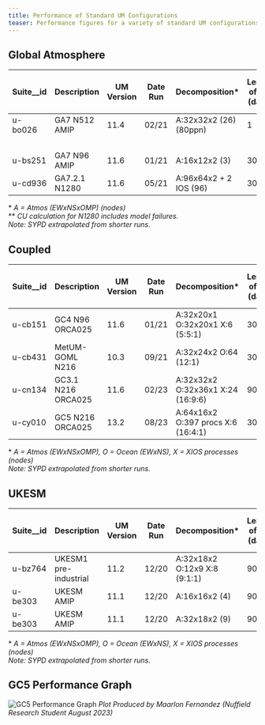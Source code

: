 ```yaml
---
title: Performance of Standard UM Configurations
teaser: Performance figures for a variety of standard UM configurations on ARCHER2.
---
```


## Global Atmosphere

| Suite__id | Description | UM Version | Date Run | Decomposition* | Length of run (days) | Dump Frequency (days) | Wallclock (h:m) | Data output vol (GB) | Comment | Cost/model-yr | SYPD | CHSY |
| ---- | ---- | ---- | ---- | ---- | ---- | ---- | ---- | ---- | ---- | ---- | ---- | ---- |
| u-bo026 | GA7 N512 AMIP | 11.4 | 02/21 | A:32x32x2 (26) (80ppn) | 1 | 1 | 00:13 | | | 1800 CU (2.7MAU)| 0.32 | 499,200 |
|         |               |      |       |                      |   |   | 00:25 | | | 3600 CU | |
| u-bs251 | GA7 N96 AMIP | 11.6 | 01/21 | A:16x12x2 (3) | 30 | 30 | 00:30 | 19 | | 18 CU | 4 | |
| u-cd936 | GA7.2.1 N1280 | 11.6 | 05/21 | A:96x64x2 + 2 IOS (96) | 30 | 30 | 07:54 | 524 | Avg over 1 yr run. | 9,424 CU** | 0.25 | 1,206,736 |
 
\* *A = Atmos (EWxNSxOMP) (nodes)* <br>
\** *CU calculation for N1280 includes model failures.* <br>
*Note: SYPD extrapolated from shorter runs.*

## Coupled

| Suite__id | Description | UM Version | Date Run | Decomposition* | Length of run (days) | Dump Frequency (days) | Wallclock (h:m) | Data output vol (GB) | Comment | Cost/model-yr | SYPD | CHSY |
| ---- | ---- | ---- | ---- | ---- | ---- | ---- | ---- | ---- | ---- | ---- | ---- | ---- |
| u-cb151 | GC4 N96 ORCA025 | 11.6 | 01/21 | A:32x20x1 O:32x20x1 X:6 (5:5:1) | 30 | 30 | 01:10 | 43 | | 151 CU | 1.6 | |
| u-cb431 | MetUM-GOML N216 | 10.3 | 09/21 | A:32x24x2 O:64 (12:1) | 30 | 10 | 01:10 | 94 | | 182 CU | 1.67 | |
| u-cn134 | GC3.1 N216 ORCA025 | 11.6 | 02/23 | A:32x32x2 O:32x36x1 X:24 (16:9:6) | 90 | 30 | 03:45 | 126 | |240 CU | | |
| u-cy010 | GC5 N216 ORCA025 | 13.2 | 08/23 | A:64x16x2 O:397 procs X:6 (16:4:1) | 30 | 30 | 00:49 | | Land Suppression | 203 CU | 2.47 | 26082 |

\* *A = Atmos (EWxNSxOMP), O = Ocean (EWxNS), X = XIOS processes (nodes)* <br>
*Note: SYPD extrapolated from shorter runs.*

## UKESM

| Suite__id | Description | UM Version | Date Run | Decomposition* | Length of run (days) | Dump Frequency (days) | Wallclock (h:m) | Data output vol (GB) | Comment | Cost/model-yr | SYPD | CHSY |
| ---- | ---- | ---- | ---- | ---- | ---- | ---- | ---- | ---- | ---- | ---- | ---- | ---- |
| u-bz764 | UKESM1 pre-industrial | 11.2 | 12/20 | A:32x18x2 O:12x9 X:8 (9:1:1) | 90 | 90 | 01:41 | 103 | | 73.3 CU (135kAU) | 3.75 | 9349 |
| u-be303 | UKESM AMIP | 11.1 | 12/20 | A:16x16x2 (4) | 90 | 90 | 02:42 | 80 | OOMs on 1 thread | 43.2 CU (82.9kAU) | 2.3 | |
| u-be303 | UKESM AMIP | 11.1 | 12/20 | A:32x18x2 (9) | 90 | 90 | 01:32 | 80 | | 54 CU (103kAU) | 4 | |

\* *A = Atmos (EWxNSxOMP), O = Ocean (EWxNS), X = XIOS processes (nodes)* <br>
*Note: SYPD extrapolated from shorter runs.*

## GC5 Performance Graph
![GC5 Performance Graph]({{site.urlimg}}GC5_Performance.png)
*Plot Produced by Maarlon Fernandez (Nuffield Research Student August 2023)*


